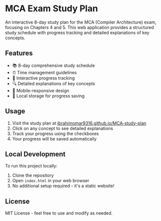 # MCA Exam Study Plan

An interactive 8-day study plan for the MCA (Compiler Architecture) exam, focusing on Chapters 4 and 5. This web application provides a structured study schedule with progress tracking and detailed explanations of key concepts.

## Features

- 📚 8-day comprehensive study schedule
- ⏰ Time management guidelines
- 📝 Interactive progress tracking
- 🔍 Detailed explanations of key concepts
- 📱 Mobile-responsive design
- 💾 Local storage for progress saving

## Usage

1. Visit the study plan at [ibrahimomar9316.github.io/MCA-study-plan](https://ibrahimomar9316.github.io/MCA-study-plan)
2. Click on any concept to see detailed explanations
3. Track your progress using the checkboxes
4. Your progress will be saved automatically

## Local Development

To run this project locally:

1. Clone the repository
2. Open `index.html` in your web browser
3. No additional setup required - it's a static website!

## License

MIT License - feel free to use and modify as needed. 